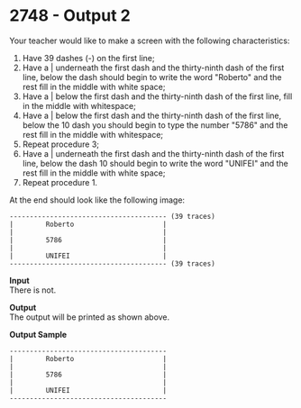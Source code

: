 # 2748 - Output 2

Your teacher would like to make a screen with the following characteristics:

1. Have 39 dashes (-) on the first line;
2. Have a | underneath the first dash and the thirty-ninth dash of the first line, below the dash should begin to write the word "Roberto" and the rest fill in the middle with white space;
3. Have a | below the first dash and the thirty-ninth dash of the first line, fill in the middle with whitespace;
4. Have a | below the first dash and the thirty-ninth dash of the first line, below the 10 dash you should begin to type the number "5786" and the rest fill in the middle with whitespace;
5. Repeat procedure 3;
6. Have a | underneath the first dash and the thirty-ninth dash of the first line, below the dash 10 should begin to write the word "UNIFEI" and the rest fill in the middle with white space;
7. Repeat procedure 1.

At the end should look like the following image:

```
--------------------------------------- (39 traces)
|        Roberto                      |
|                                     |
|        5786                         |
|                                     |
|        UNIFEI                       |
--------------------------------------- (39 traces)
```

**Input**<br>
There is not.

**Output**<br>
The output will be printed as shown above.

**Output Sample**
```
---------------------------------------
|        Roberto                      |
|                                     |
|        5786                         |
|                                     |
|        UNIFEI                       |
---------------------------------------
```
